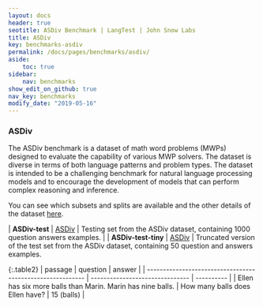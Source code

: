 ```yaml
---
layout: docs
header: true
seotitle: ASDiv Benchmark | LangTest | John Snow Labs
title: ASDiv
key: benchmarks-asdiv
permalink: /docs/pages/benchmarks/asdiv/
aside:
    toc: true
sidebar:
    nav: benchmarks
show_edit_on_github: true
nav_key: benchmarks
modify_date: "2019-05-16"
---
```


### ASDiv
The ASDiv benchmark is a dataset of math word problems (MWPs) designed to evaluate the capability of various MWP solvers. The dataset is diverse in terms of both language patterns and problem types. The dataset is intended to be a challenging benchmark for natural language processing models and to encourage the development of models that can perform complex reasoning and inference.

You can see which subsets and splits are available and the other details of the dataset [here](docs/pages/docs/data#question-answering).

| **ASDiv-test**                                          | [ASDiv](https://arxiv.org/abs/2106.15772)                                                                         | Testing set from the ASDiv dataset, containing 1000 question answers examples.                                                                                                                                    |
| **ASDiv-test-tiny**                                     | [ASDiv](https://arxiv.org/abs/2106.15772)                                                                         | Truncated version of the test set from the ASDiv dataset, containing 50 question and answers examples.   

{:.table2}
| passage                                                    | question                        | answer     |
| ---------------------------------------------------------- | ------------------------------- | ---------- |
| Ellen has six more balls than Marin. Marin has nine balls. | How many balls does Ellen have? | 15 (balls) |
